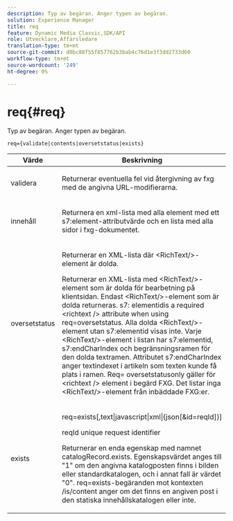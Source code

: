 ```yaml
---
description: Typ av begäran. Anger typen av begäran.
solution: Experience Manager
title: req
feature: Dynamic Media Classic,SDK/API
role: Utvecklare,Affärsledare
translation-type: tm+mt
source-git-commit: d0bc88f55f857762b3bab4c76d1e3f3dd2733d60
workflow-type: tm+mt
source-wordcount: '249'
ht-degree: 0%

---
```



# req{#req}

Typ av begäran. Anger typen av begäran.

`req={validate|contents|oversetstatus|exists}`

<table id="table_F39239E5244746DB9F253BB0D5E85D54"> 
 <thead> 
  <tr> 
   <th colname="col1" class="entry"> Värde </th> 
   <th colname="col2" class="entry"> Beskrivning </th> 
  </tr> 
 </thead>
 <tbody> 
  <tr> 
   <td colname="col1"> <p> <span class="codeph"> validera</span> </p> </td> 
   <td colname="col2"> <p> Returnerar eventuella fel vid återgivning av fxg med de angivna URL-modifierarna. </p> </td> 
  </tr> 
  <tr> 
   <td colname="col1"> <p> <span class="codeph"> innehåll</span> </p> </td> 
   <td colname="col2"> <p> Returnera en xml-lista med alla element med ett <span class="codeph"> s7:element</span>-attributvärde och en lista med alla sidor i fxg-dokumentet. </p> </td> 
  </tr> 
  <tr> 
   <td colname="col1"> <p> <span class="codeph"> oversetstatus</span> </p> </td> 
   <td colname="col2"> <p>Returnerar en XML-lista där <span class="codeph"> &lt;RichText/&gt;</span>-element är dolda. </p> <p>Returnerar en XML-lista med <span class="+ topic/ph pr-d/codeph codeph"> &lt;RichText/&gt;</span>-element som är dolda för bearbetning på klientsidan. Endast <span class="+ topic/ph pr-d/codeph codeph"> &lt;RichText/&gt;</span>-element som är dolda returneras. <span class="+ topic/ph pr-d/codeph codeph"> s7:</span> elementidis a required  <span class="+ topic/ph pr-d/codeph codeph"> &lt;richtext /&gt;</span> attribute when using  <span class="+ topic/ph pr-d/codeph codeph"> req=oversetstatus</span>. Alla dolda <span class="+ topic/ph pr-d/codeph codeph"> &lt;RichText/&gt;</span>-element utan <span class="+ topic/ph pr-d/codeph codeph"> s7:elementid</span> visas inte. Varje <span class="+ topic/ph pr-d/codeph codeph"> &lt;RichText/&gt;</span>-element i listan har <span class="+ topic/ph pr-d/codeph codeph"> s7:elementid</span>, <span class="+ topic/ph pr-d/codeph codeph"> s7:endCharIndex</span> och begränsningsramen för den dolda textramen. Attributet <span class="+ topic/ph pr-d/codeph codeph"> s7:endCharIndex</span> anger textindexet i artikeln som texten kunde få plats i ramen. <span class="+ topic/ph pr-d/codeph codeph"> Req=</span> oversetstatusonly gäller för  <span class="+ topic/ph pr-d/codeph codeph"> &lt;richtext /&gt;</span> element i begärd FXG. Det listar inga <span class="+ topic/ph pr-d/codeph codeph"> &lt;RichText/&gt;</span>-element från inbäddade FXG:er. </p> </td> 
  </tr> 
  <tr> 
   <td colname="col1"> <p> <span class="codeph"> exists</span> </p> </td> 
   <td colname="col2"> <p> <span class="codeph"> req=exists[,text|javascript|xml|{json[&amp;id=reqId]}]</span> </p> <p>reqId unique request identifier </p> <p>Returnerar en enda egenskap med namnet catalogRecord.exists. Egenskapsvärdet anges till "1" om den angivna katalogposten finns i bilden eller standardkatalogen, och i annat fall är värdet "0". req=exists-begäranden mot kontexten /is/content anger om det finns en angiven post i den statiska innehållskatalogen eller inte. </p> </td> 
  </tr> 
 </tbody> 
</table>

